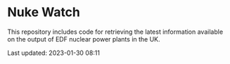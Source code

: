 # Nuke Watch

This repository includes code for retrieving the latest information available on the output of EDF nuclear power plants in the UK.

Last updated: 2023-01-30 08:11